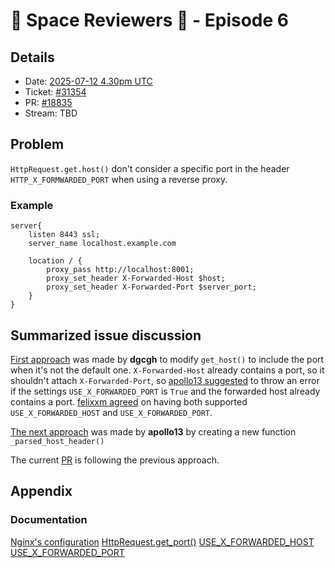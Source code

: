 # 🚀 Space Reviewers 👾 - Episode 6

## Details

- Date: [2025-07-12 4.30pm UTC](https://time.is/compare/1630_12_July_2025_in_UTC)
- Ticket: [#31354](https://code.djangoproject.com/ticket/31354)
- PR: [#18835](https://github.com/django/django/pull/18835)
- Stream: TBD

## Problem

`HttpRequest.get.host()` don't consider a specific port in the header `HTTP_X_FORMWARDED_PORT` when using a reverse proxy.

### Example 
```
server{
    listen 8443 ssl;
    server_name localhost.example.com
    
    location / {
        proxy_pass http://localhost:8001;
        proxy_set_header X-Forwarded-Host $host;
        proxy_set_header X-Forwarded-Port $server_port;
    }
}
```

## Summarized issue discussion

[First approach](https://github.com/django/django/pull/12550) was made by **dgcgh** to modify `get_host()` to include the port when it's not the default one.
`X-Forwarded-Host` already contains a port, so it shouldn't attach `X-Forwarded-Port`, so [apollo13 suggested](https://github.com/django/django/pull/12550#discussion_r391258985) to throw an error if the settings `USE_X_FORWARDED_PORT` 
is `True` and the forwarded host already contains a port.
[felixxm agreed](https://github.com/django/django/pull/12550#issuecomment-598687597) on having both supported `USE_X_FORWARDED_HOST` and `USE_X_FORWARDED_PORT`.

[The next approach](https://github.com/django/django/pull/12844) was made by **apollo13** by creating a new function `_parsed_host_header()`

The current [PR](https://github.com/django/django/pull/18835) is following the previous approach.

## Appendix
### Documentation
[Nginx's configuration](https://nginx.org/en/docs/http/ngx_http_v3_module.html)
[HttpRequest.get_port()](https://docs.djangoproject.com/en/5.2/ref/request-response/#django.http.HttpRequest.get_port)
[USE_X_FORWARDED_HOST](https://docs.djangoproject.com/en/5.2/ref/settings/#use-x-forwarded-host)
[USE_X_FORWARDED_PORT](https://docs.djangoproject.com/en/5.2/ref/settings/#use-x-forwarded-port)
